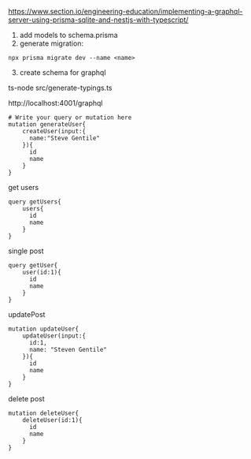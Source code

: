 https://www.section.io/engineering-education/implementing-a-graphql-server-using-prisma-sqlite-and-nestjs-with-typescript/

1. add models to schema.prisma
2. generate migration:

```
npx prisma migrate dev --name <name>
```

3. create schema for graphql

ts-node src/generate-typings.ts

http://localhost:4001/graphql

```
# Write your query or mutation here
mutation generateUser{
    createUser(input:{
      name:"Steve Gentile"
    }){
      id
      name
    }
}
```

get users

```
query getUsers{
    users{
      id
      name
    }
}
```

single post

```
query getUser{
    user(id:1){
      id
      name
    }
}
```

updatePost

```
mutation updateUser{
    updateUser(input:{
      id:1,
      name: "Steven Gentile"
    }){
      id
      name
    }
}
```

delete post

```
mutation deleteUser{
    deleteUser(id:1){
      id
      name
    }
}
```
